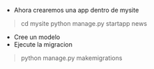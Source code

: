 * Ahora crearemos una app dentro de mysite
> cd mysite
> python manage.py startapp news
* Cree un modelo 
* Ejecute la migracion
> python manage.py makemigrations 
